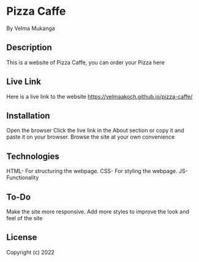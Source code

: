 # Pizza Caffe
By Velma Mukanga
## Description
This is a website of Pizza Caffe, you can order your Pizza here
## Live Link
Here is a live link to the website
https://velmaakoch.github.io/pizza-caffe/
## Installation
Open the browser
Click the live link in the About section or copy it and paste it on your browser.
Browse the site at your own convenience
## Technologies
HTML- For structuring the webpage.
CSS- For styling the webpage.
JS-Functionality
## To-Do
Make the site more responsive.
Add more styles to improve the look and feel of the site
## License
Copyright (c) 2022
